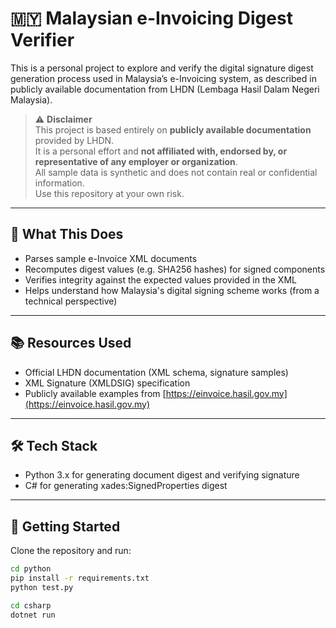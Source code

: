 # 🇲🇾 Malaysian e-Invoicing Digest Verifier

This is a personal project to explore and verify the digital signature digest generation process used in Malaysia’s e-Invoicing system, as described in publicly available documentation from LHDN (Lembaga Hasil Dalam Negeri Malaysia).

> ⚠️ **Disclaimer**  
> This project is based entirely on **publicly available documentation** provided by LHDN.  
> It is a personal effort and **not affiliated with, endorsed by, or representative of any employer or organization**.  
> All sample data is synthetic and does not contain real or confidential information.  
> Use this repository at your own risk.

---

## 🧩 What This Does

- Parses sample e-Invoice XML documents
- Recomputes digest values (e.g. SHA256 hashes) for signed components
- Verifies integrity against the expected values provided in the XML
- Helps understand how Malaysia's digital signing scheme works (from a technical perspective)

---

## 📚 Resources Used

- Official LHDN documentation (XML schema, signature samples)
- XML Signature (XMLDSIG) specification
- Publicly available examples from [https://einvoice.hasil.gov.my](https://einvoice.hasil.gov.my)

---

## 🛠️ Tech Stack

- Python 3.x for generating document digest and verifying signature
- C# for generating xades:SignedProperties digest
---

## 🚀 Getting Started

Clone the repository and run:

```bash
cd python
pip install -r requirements.txt
python test.py
```

```bash
cd csharp
dotnet run
```